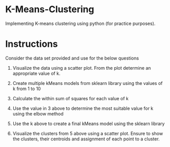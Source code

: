 # K-Means-Clustering
Implementing K-means clustering using python (for practice purposes).

# Instructions
Consider the data set provided and use for the below questions

1. Visualize the data using a scatter plot.  From the plot determine an appropriate value of k.

2. Create multiple kMeans models from sklearn library using the values of k from 1 to 10

3. Calculate the within sum of squares for each value of k

4. Use the value in 3 above to determine the most suitable value for k using the elbow method

5. Use the k above to create a final kMeans model using the sklearn library

6. Visualize the clusters from 5 above using a scatter plot. Ensure to show the clusters, their centroids and assignment of each point to a cluster. 

